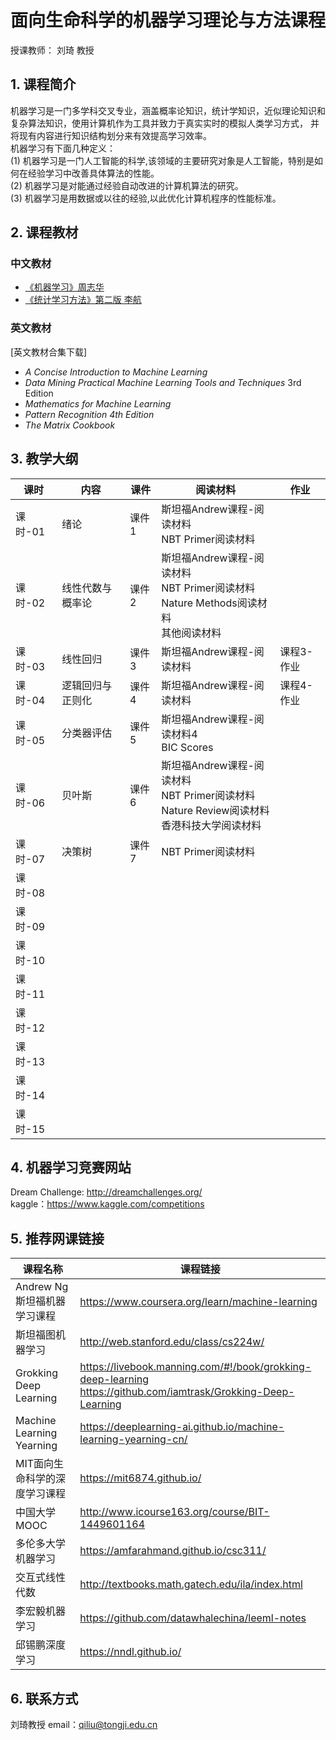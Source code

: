 # 面向生命科学的机器学习理论与方法课程
授课教师： 刘琦 教授
## 1. 课程简介 <br>
  机器学习是一门多学科交叉专业，涵盖概率论知识，统计学知识，近似理论知识和复杂算法知识，使用计算机作为工具并致力于真实实时的模拟人类学习方式， 并将现有内容进行知识结构划分来有效提高学习效率。 <br>
机器学习有下面几种定义： <br>
(1) 机器学习是一门人工智能的科学,该领域的主要研究对象是人工智能，特别是如何在经验学习中改善具体算法的性能。 <br>
(2) 机器学习是对能通过经验自动改进的计算机算法的研究。 <br>
(3) 机器学习是用数据或以往的经验,以此优化计算机程序的性能标准。 <br>

## 2. 课程教材

### 中文教材
* [《机器学习》周志华](https://item.jd.com/11867803.html) <br>
* [《统计学习方法》第二版 李航](https://item.jd.com/47384022706.html) <br>

### 英文教材
[英文教材合集下载]
* *A Concise Introduction to Machine Learning* <br>
* *Data Mining Practical Machine Learning Tools and Techniques* 3rd Edition <br>
* *Mathematics for Machine Learning* <br>
* *Pattern Recognition 4th Edition* <br>
* *The Matrix Cookbook* <br>

## 3. 教学大纲
课时 | 内容 | 课件 | 阅读材料 | 作业
---|---|---|---|---
课时-01| 绪论 | 课件1 | 斯坦福Andrew课程-阅读材料 <br> NBT Primer阅读材料 | 
课时-02| 线性代数与概率论 | 课件2 | 斯坦福Andrew课程-阅读材料 <br> NBT Primer阅读材料 <br> Nature Methods阅读材料 <br> 其他阅读材料 |
课时-03| 线性回归 | 课件3 | 斯坦福Andrew课程-阅读材料 | 课程3-作业
课时-04| 逻辑回归与正则化 | 课件4 | 斯坦福Andrew课程-阅读材料 | 课程4-作业
课时-05| 分类器评估 | 课件5 | 斯坦福Andrew课程-阅读材料4 <br> BIC Scores |
课时-06| 贝叶斯 | 课件6 | 斯坦福Andrew课程-阅读材料 <br> NBT Primer阅读材料 <br> Nature Review阅读材料 <br> 香港科技大学阅读材料
课时-07| 决策树 | 课件7 | NBT Primer阅读材料
课时-08| 
课时-09|
课时-10|
课时-11|
课时-12|
课时-13|
课时-14|
课时-15|

## 4. 机器学习竞赛网站
Dream Challenge: http://dreamchallenges.org/ <br>
kaggle：https://www.kaggle.com/competitions <br>

## 5. 推荐网课链接
课程名称 | 课程链接
---|---
Andrew Ng斯坦福机器学习课程 | https://www.coursera.org/learn/machine-learning
斯坦福图机器学习 |  http://web.stanford.edu/class/cs224w/
Grokking Deep Learning | https://livebook.manning.com/#!/book/grokking-deep-learning <br> https://github.com/iamtrask/Grokking-Deep-Learning                          
Machine Learning Yearning | https://deeplearning-ai.github.io/machine-learning-yearning-cn/
MIT面向生命科学的深度学习课程 | https://mit6874.github.io/
中国大学MOOC | http://www.icourse163.org/course/BIT-1449601164 
多伦多大学机器学习 | https://amfarahmand.github.io/csc311/ 
交互式线性代数 |  http://textbooks.math.gatech.edu/ila/index.html
李宏毅机器学习 |  https://github.com/datawhalechina/leeml-notes
邱锡鹏深度学习 |  https://nndl.github.io/

## 6. 联系方式
刘琦教授 email：qiliu@tongji.edu.cn
